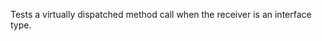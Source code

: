 [//]: # (MAIN: vc.Class)
Tests a virtually dispatched method call when the receiver is an interface type.
